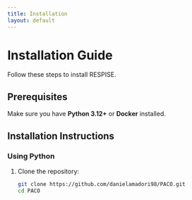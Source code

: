 ```yaml
---
title: Installation
layout: default
---
```


# Installation Guide

Follow these steps to install RESPISE.

## Prerequisites

Make sure you have **Python 3.12+** or **Docker** installed.

## Installation Instructions

### Using Python

1. Clone the repository:
   ```bash
   git clone https://github.com/danielamadori98/PACO.git
   cd PACO
